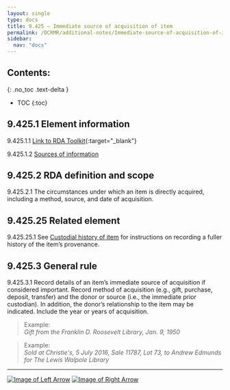 ```yaml
---
layout: single
type: docs
title: 9.425 — Immediate source of acquisition of item
permalink: /DCRMR/additional-notes/Immediate-source-of-acquisition-of-item/
sidebar:
  nav: "docs"
---
```


## Contents:
{: .no_toc .text-delta }

- TOC
{:toc}

## 9.425.1 Element information

<a name="9.425.1.1">9.425.1.1</a> [Link to RDA Toolkit](https://access.rdatoolkit.org/Content/Index?externalId=en-US_ala-ef984a87-0876-3e6b-9d71-3d0dfe068767){:target="_blank"}

<a name="9.425.1.2">9.425.1.2</a> [Sources of information](/DCRMR/additional-notes/#9011-sources-of-information)

## 9.425.2 RDA definition and scope

<a name="9.425.2.1">9.425.2.1</a> The circumstances under which an item is directly acquired, including a method, source, and date of acquisition.

## 9.425.25 Related element

<a name="9.425.25.1">9.425.25.1</a> See [Custodial history of item](/DCRMR/additional-notes/Custodial-history-of-item/) for instructions on recording a fuller history of the item’s provenance.

## 9.425.3 General rule

<a name="9.425.3.1">9.425.3.1</a> Record details of an item’s immediate source of acquisition if considered important. Record method of acquisition (e.g., gift, purchase, deposit, transfer) and the donor or source (i.e., the immediate prior custodian). In addition, the donor’s relationship to the item may be indicated. Include the year or years of acquisition.

>Example:  
><CITE>Gift from the Franklin D. Roosevelt Library, Jan. 9, 1950</CITE>  

>Example:  
><CITE>Sold at Christie's, 5 July 2016, Sale 11787, Lot 73, to Andrew Edmunds for The Lewis Walpole Library</CITE>

---

[![Image of Left Arrow](https://rbms-bsc.github.io/DCRMR/assets/pictures/navigation/Arrow_Left.png "9.42 — Custodial history of item")](/DCRMR/additional-notes/Custodial-history-of-item/) [![Image of Right Arrow](https://rbms-bsc.github.io/DCRMR/assets/pictures/navigation/Arrow_Right.png "9.43 — Note on extent of item")](/DCRMR/additional-notes/Note-on-extent-of-item/)